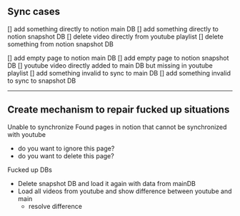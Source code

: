 ## Sync cases

[] add something directly to notion main DB
[] add something directly to notion snapshot DB
[] delete video directly from youtube playlist
[] delete something from notion snapshot DB

[] add empty page to notion main DB
[] add empty page to notion snapshot DB
[] youtube video directly added to main DB but missing in youtube playlist
[] add something invalid to sync to main DB
[] add something invalid to sync to snapshot DB

---

## Create mechanism to repair fucked up situations

Unable to synchronize
Found pages in notion that cannot be synchronized with youtube

- do you want to ignore this page?
- do you want to delete this page?

Fucked up DBs

- Delete snapshot DB and load it again with data from mainDB
- Load all videos from youtube and show difference between youtube and main
  - resolve difference
